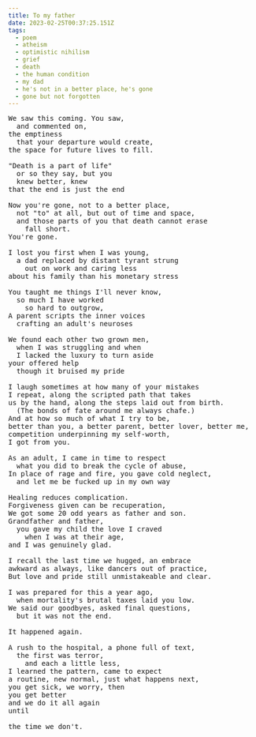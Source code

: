 ```yaml
---
title: To my father
date: 2023-02-25T00:37:25.151Z
tags:
  - poem
  - atheism
  - optimistic nihilism
  - grief
  - death
  - the human condition
  - my dad
  - he's not in a better place, he's gone
  - gone but not forgotten
---
```


<pre class="poem">We saw this coming. You saw,
  and commented on,
the emptiness
  that your departure would create,
the space for future lives to fill.

"Death is a part of life"
  or so they say, but you
  knew better, knew
that the end is just the end

Now you're gone, not to a better place,
  not "to" at all, but out of time and space,
  and those parts of you that death cannot erase
    fall short.
You're gone.

I lost you first when I was young,
  a dad replaced by distant tyrant strung
    out on work and caring less
about his family than his monetary stress

You taught me things I'll never know,
  so much I have worked
    so hard to outgrow,
A parent scripts the inner voices
  crafting an adult's neuroses

We found each other two grown men,
  when I was struggling and when
  I lacked the luxury to turn aside
your offered help
  though it bruised my pride

I laugh sometimes at how many of your mistakes
I repeat, along the scripted path that takes
us by the hand, along the steps laid out from birth.
  (The bonds of fate around me always chafe.)
And at how so much of what I try to be,
better than you, a better parent, better lover, better me,
competition underpinning my self-worth,
I got from you.

As an adult, I came in time to respect
  what you did to break the cycle of abuse,
In place of rage and fire, you gave cold neglect,
  and let me be fucked up in my own way

Healing reduces complication.
Forgiveness given can be recuperation,
We got some 20 odd years as father and son.
Grandfather and father,
  you gave my child the love I craved
    when I was at their age,
and I was genuinely glad.

I recall the last time we hugged, an embrace
awkward as always, like dancers out of practice,
But love and pride still unmistakeable and clear.

I was prepared for this a year ago,
  when mortality's brutal taxes laid you low.
We said our goodbyes, asked final questions,
  but it was not the end.

It happened again.

A rush to the hospital, a phone full of text,
  the first was terror,
    and each a little less,
I learned the pattern, came to expect
a routine, new normal, just what happens next,
you get sick, we worry, then
you get better
and we do it all again
until

the time we don't.
</pre>
